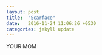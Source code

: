 ```yaml
---
layout: post
title:  "Scarface"
date:   2016-11-24 11:06:26 +0530
categories: jekyll update
---
```


YOUR MOM
